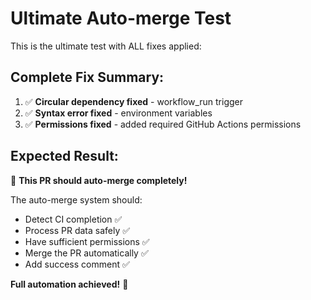 # Ultimate Auto-merge Test

This is the ultimate test with ALL fixes applied:

## Complete Fix Summary:
1. ✅ **Circular dependency fixed** - workflow_run trigger
2. ✅ **Syntax error fixed** - environment variables  
3. ✅ **Permissions fixed** - added required GitHub Actions permissions

## Expected Result:
🎯 **This PR should auto-merge completely!**

The auto-merge system should:
- Detect CI completion ✅
- Process PR data safely ✅  
- Have sufficient permissions ✅
- Merge the PR automatically ✅
- Add success comment ✅

**Full automation achieved!** 🚀 